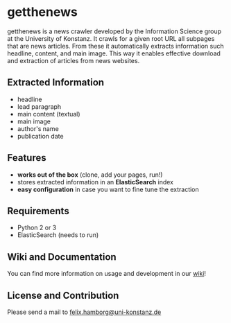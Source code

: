 # getthenews

getthenews is a news crawler developed by the Information Science group at the University of Konstanz. It crawls for a given root URL all subpages that are news articles. From these it automatically extracts information such headline, content, and main image. This way it enables effective download and extraction of articles from news websites.

## Extracted Information
* headline
* lead paragraph
* main content (textual)
* main image
* author's name
* publication date

## Features
* **works out of the box** (clone, add your pages, run!)
* stores extracted information in an **ElasticSearch** index
* **easy configuration** in case you want to fine tune the extraction

## Requirements
* Python 2 or 3
* ElasticSearch (needs to run)

## Wiki and Documentation

You can find more information on usage and development in our [wiki](https://bitbucket.org/sciplore/ccolon_newscrawler/wiki/Home)!

## License and Contribution

Please send a mail to felix.hamborg@uni-konstanz.de